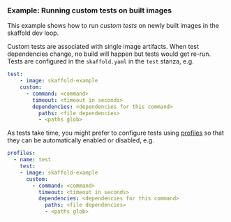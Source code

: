 ### Example: Running custom tests on built images

This example shows how to run
_custom tests_
on newly built images in the skaffold dev loop. 

Custom tests are associated with single image artifacts. When test dependencies change, no build will happen but tests would get re-run. Tests are configured in the `skaffold.yaml` in the `test` stanza, e.g.

```yaml
test:
    - image: skaffold-example
    custom:
      - command: <command>
        timeout: <timeout in seconds>
        dependencies: <dependencies for this command>
          paths: <file dependencies>
          - <paths glob>
```

As tests take time, you might prefer to configure tests using [profiles](https://skaffold.dev/docs/https://skaffold.dev/docs/environment/profiles/) so that they can be automatically enabled or disabled, e.g.

```yaml
profiles:
  - name: test
    test:
    - image: skaffold-example
      custom:
        - command: <command>
          timeout: <timeout in seconds>
          dependencies: <dependencies for this command>
            paths: <file dependencies>
            - <paths glob>
```